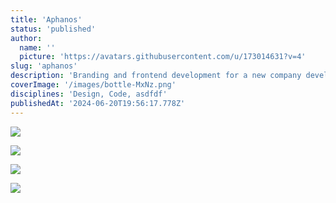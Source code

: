 ```yaml
---
title: 'Aphanos'
status: 'published'
author:
  name: ''
  picture: 'https://avatars.githubusercontent.com/u/173014631?v=4'
slug: 'aphanos'
description: 'Branding and frontend development for a new company developing AI/ML medical analysis tools.'
coverImage: '/images/bottle-MxNz.png'
disciplines: 'Design, Code, asdfdf'
publishedAt: '2024-06-20T19:56:17.778Z'
---
```


![](/images/aphanos-EyMj.svg)

![](/images/aphanos-c0MD.jpg)

![](/images/glob-EzMT.png)

![](/images/rnrh-E2NT.svg)